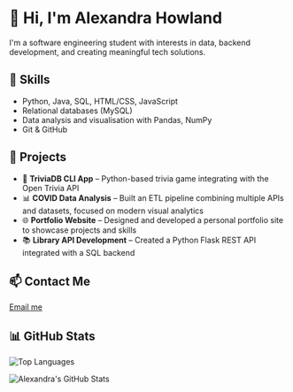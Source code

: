 # 👋 Hi, I'm Alexandra Howland

I'm a software engineering student with interests in data, backend development, and creating meaningful tech solutions.

## 🔧 Skills
- Python, Java, SQL, HTML/CSS, JavaScript
- Relational databases (MySQL)
- Data analysis and visualisation with Pandas, NumPy
- Git & GitHub

## 📁 Projects
- 🤖 **TriviaDB CLI App** – Python-based trivia game integrating with the Open Trivia API
- 📊 **COVID Data Analysis** – Built an ETL pipeline combining multiple APIs and datasets, focused on modern visual analytics
- 🌐 **Portfolio Website** – Designed and developed a personal portfolio site to showcase projects and skills
- 📚 **Library API Development** – Created a Python Flask REST API integrated with a SQL backend

## 📫 Contact Me
[Email me](mailto:alexandra.e.howland@gmail.com)

## 📊 GitHub Stats
 
![Top Languages](https://github-readme-stats.vercel.app/api/top-langs/?username=branticus94&layout=compact)
 
![Alexandra's GitHub Stats](https://github-readme-stats.vercel.app/api?username=branticus94&show_icons=true)
